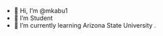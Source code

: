 - 👋 Hi, I’m @mkabu1
- 👀 I’m Student
- 🌱 I’m currently learning Arizona State University
.

<!---
mkabu1/mkabu1 is a ✨ special ✨ repository because its `README.md` (this file) appears on your GitHub profile.
You can click the Preview link to take a look at your changes.
--->
